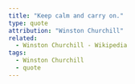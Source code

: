 ```yaml
---
title: "Keep calm and carry on."
type: quote
attribution: "Winston Churchill"
related:
  - Winston Churchill - Wikipedia
tags:
  - Winston Churchill
  - quote
---
```

